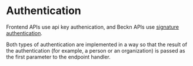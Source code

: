 # Authentication

Frontend APIs use api key authenication, and Beckn APIs use [signature authentication](doc/signatures.md).

Both types of authentication are implemented in a way so that the result of the authentication (for example, a person or an organization) is passed as the first parameter to the endpoint handler.
